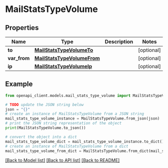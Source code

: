 # MailStatsTypeVolume


## Properties

Name | Type | Description | Notes
------------ | ------------- | ------------- | -------------
**to** | [**MailStatsTypeVolumeTo**](MailStatsTypeVolumeTo.md) |  | [optional] 
**var_from** | [**MailStatsTypeVolumeFrom**](MailStatsTypeVolumeFrom.md) |  | [optional] 
**ip** | [**MailStatsTypeVolumeIp**](MailStatsTypeVolumeIp.md) |  | [optional] 

## Example

```python
from openapi_client.models.mail_stats_type_volume import MailStatsTypeVolume

# TODO update the JSON string below
json = "{}"
# create an instance of MailStatsTypeVolume from a JSON string
mail_stats_type_volume_instance = MailStatsTypeVolume.from_json(json)
# print the JSON string representation of the object
print(MailStatsTypeVolume.to_json())

# convert the object into a dict
mail_stats_type_volume_dict = mail_stats_type_volume_instance.to_dict()
# create an instance of MailStatsTypeVolume from a dict
mail_stats_type_volume_from_dict = MailStatsTypeVolume.from_dict(mail_stats_type_volume_dict)
```
[[Back to Model list]](../README.md#documentation-for-models) [[Back to API list]](../README.md#documentation-for-api-endpoints) [[Back to README]](../README.md)


